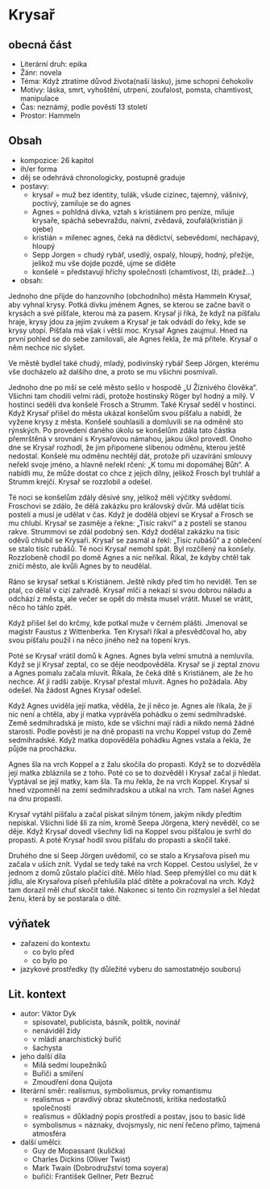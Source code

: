 # Krysař

## obecná část

- Literární druh: epika
- Žánr: novela
- Téma: Když ztratíme důvod života(naši lásku), jsme schopni čehokoliv
- Motivy: láska, smrt, vyhoštění, utrpení, zoufalost, pomsta, chamtivost, manipulace
- Čas: neznámý, podle pověstí 13 století
- Prostor: Hammeln

## Obsah

- kompozice: 26 kapitol
- ih/er forma
- děj se odehrává chronologicky, postupně graduje
- postavy:
  - krysař = muž bez identity, tulák, všude cizinec, tajemný, vášnivý, poctivý, zamiluje se do agnes
  - Agnes = pohldná dívka, vztah s kristiánem pro peníze, miluje krysaře, spáchá sebevraždu, naivní, zvědavá, zoufalá(kristián ji ojebe)
  - kristián = milenec agnes, čeká na dědictví, sebevědomí, nechápavý, hloupý
  - Sepp Jorgen = chudý rybář, usedlý, ospalý, hloupý, hodný, přežije, jelikož mu vše dojde pozdě, ujme se díděte
  - konšelé = představují hříchy společnosti (chamtivost, lži, prádež...)
- obsah:

Jednoho dne přijde do hanzovního (obchodního) města Hammeln Krysař, aby vyhnal krysy. Potká dívku jménem Agnes, se kterou se začne bavit o krysách a své píšťale, kterou má za pasem. Krysař jí říká, že když na píšťalu hraje, krysy jdou za jejím zvukem a Krysař je tak odvádí do řeky, kde se krysy utopí. Píšťala má však i větší moc. Krysař Agnes zaujmul. Hned na první pohled se do sebe zamilovali, ale Agnes řekla, že má přítele. Krysař o něm nechce nic slyšet.

Ve městě bydlel také chudý, mladý, podivínský rybář Seep Jörgen, kterému vše docházelo až dalšího dne, a proto se mu všichni posmívali.

Jednoho dne po mší se celé město sešlo v hospodě „U Žíznivého člověka“. Všichni tam chodili velmi rádi, protože hostinský Röger byl hodný a milý. V hostinci seděli dva konšelé Frosch a Strumm. Také Krysař seděl v hostinci. Když Krysař přišel do města ukázal konšelům svou píšťalu a nabídl, že vyžene krysy z města. Konšelé souhlasili a domluvili se na odměně sto rýnských. Po provedení daného úkolu se konšelům zdála tato částka přemrštěná v srovnání s Krysařovou námahou, jakou úkol provedl. Onoho dne se Krysař rozhodl, že jim připomene slíbenou odměnu, kterou ještě nedostal. Konšelé mu odměnu nechtějí dát, protože při uzavírání smlouvy neřekl svoje jméno, a hlavně neřekl rčení: „K tomu mi dopomáhej Bůh“. A nabídli mu, že může dostat co chce z jejich dílny, jelikož Frosch byl truhlář a Strumm krejčí. Krysař se rozzlobil a odešel.

Té noci se konšelům zdály děsivé sny, jelikož měli výčitky svědomí. Froschovi se zdálo, že dělá zakázku pro královský dvůr. Má udělat ticís postelí a musí je udělat v čas. Když je dodělá objeví se Krysař a Frosch se mu chlubí. Krysař se zasměje a řekne: „Tisíc rakví“ a z postelí se stanou rakve. Strummovi se zdál podobný sen. Když dodělal zakázku na tisíc oděvů chlubil se Krysaři. Krysař se zasmál a řekl: „Tisíc rubášů“ a z oblečení se stalo tisíc rubášů. Té noci Krysař nemohl spát. Byl rozčílený na konšely. Rozzlobeně chodil po domě Agnes a nic neříkal. Říkal, že kdyby chtěl tak zničí město, ale kvůli Agnes by to neudělal.

Ráno se krysař setkal s Kristiánem. Ještě nikdy před tím ho neviděl. Ten se ptal, co dělal v cizí zahradě. Krysař mlčí a nekazí si svou dobrou náladu a odchází z města, ale večer se opět do města musel vrátit. Musel se vrátit, něco ho táhlo zpět.

Když přišel šel do krčmy, kde potkal muže v černém plášti. Jmenoval se magistr Faustus z Wittenberka. Ten Krysaři říkal a přesvědčoval ho, aby svou píšťalu použil i na něco jiného než na topení krys.

Poté se Krysař vrátil domů k Agnes. Agnes byla velmi smutná a nemluvila. Když se jí Krysař zeptal, co se děje neodpověděla. Krysař se jí zeptal znovu a Agnes pomalu začala mluvit. Říkala, že čeká dítě s Kristiánem, ale že ho nechce. Ať ji radši zabije. Krysař přestal mluvit. Agnes ho požádala. Aby odešel. Na žádost Agnes Krysař odešel.

Když Agnes uviděla její matka, věděla, že jí něco je. Agnes ale říkala, že jí nic není a chtěla, aby jí matka vyprávěla pohádku o zemi sedmihradské. Země sedmihradská je místo, kde se všichni mají rádi a nikdo nemá žádné starosti. Podle pověsti je na dně propasti na vrchu Koppel vstup do Země sedmihradské. Když matka dopověděla pohádku Agnes vstala a řekla, že půjde na procházku.

Agnes šla na vrch Koppel a z žalu skočila do propasti. Když se to dozvěděla její matka zbláznila se z toho. Poté co se to dozvěděl i Krysař začal ji hledat. Vyptával se její matky, kam šla. Ta mu řekla, že na vrch Koppel. Krysař si hned vzpomněl na zemi sedmihradskou a utíkal na vrch. Tam našel Agnes na dnu propasti.

Krysař vytáhl píšťalu a začal pískat silným tónem, jakým nikdy předtím nepískal. Všichni lidé šli za ním, kromě Seepa Jörgena, který nevěděl, co se děje. Když Krysař dovedl všechny lidi na Koppel svou píšťalou je svrhl do propasti. A poté Krysař hodil svou píšťalu do propasti a skočil také.

Druhého dne si Seep Jörgen uvědomil, co se stalo a Krysařova píseň mu začala v uších znít. Vydal se tedy také na vrch Koppel. Cestou uslyšel, že v jednom z domů zůstalo plačící dítě. Mělo hlad. Seep přemýšlel co mu dát k jídlu, ale Krysařova píseň přehlušila pláč dítěte a pokračoval na vrch. Když tam dorazil měl chuť skočit také. Nakonec si tento čin rozmyslel a šel hledat ženu, která by se postarala o dítě.

## výňatek

- zařazení do kontextu
  - co bylo před
  - co bylo po
- jazykové prostředky (ty důležité vyberu do samostatnéjo souboru)

## Lit. kontext

- autor: Viktor Dyk
  - spisovatel, publicista, básník, politik, novinář
  - nenáviděl židy
  - v mládí anarchistický buřič
  - šachysta
- jeho další díla
  - Milá sedmi loupežníků
  - Buřiči a smíření
  - Zmoudření dona Quijota
- literární směr: realismus, symbolismus, prvky romantismu
  - realismus = pravdivý obraz skutečnosti, kritika nedostatků společnosti
  - realismus = důkladný popis prostředí a postav, jsou to basic lidé
  - symbolismus = náznaky, dvojsmysly, nic není řečeno přímo, tajmená atmosféra
- další umělci:
  - Guy de Mopassant (kulička)
  - Charles Dickins (Oliver Twist)
  - Mark Twain (Dobrodružství toma soyera)
  - buřiči: František Gellner, Petr Bezruč

